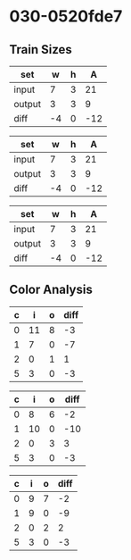 # 030-0520fde7
## Train Sizes

|set|w|h|A|
|---|---|---|---|
|input|7|3|21|
|output|3|3|9|
|diff|-4|0|-12|


|set|w|h|A|
|---|---|---|---|
|input|7|3|21|
|output|3|3|9|
|diff|-4|0|-12|


|set|w|h|A|
|---|---|---|---|
|input|7|3|21|
|output|3|3|9|
|diff|-4|0|-12|


## Color Analysis

|c|i|o|diff|
|---|---|---|---|
|0|11|8|-3|
|1|7|0|-7|
|2|0|1|1|
|5|3|0|-3|


|c|i|o|diff|
|---|---|---|---|
|0|8|6|-2|
|1|10|0|-10|
|2|0|3|3|
|5|3|0|-3|


|c|i|o|diff|
|---|---|---|---|
|0|9|7|-2|
|1|9|0|-9|
|2|0|2|2|
|5|3|0|-3|

